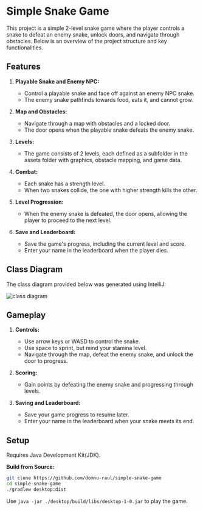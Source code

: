 # Simple Snake Game

This project is a simple 2-level snake game where the player controls a snake to defeat an enemy snake, unlock doors, and navigate through obstacles. Below is an overview of the project structure and key functionalities.

## Features

1. **Playable Snake and Enemy NPC:**
   - Control a playable snake and face off against an enemy NPC snake.
   - The enemy snake pathfinds towards food, eats it, and cannot grow.

2. **Map and Obstacles:**
   - Navigate through a map with obstacles and a locked door.
   - The door opens when the playable snake defeats the enemy snake.

3. **Levels:**
   - The game consists of 2 levels, each defined as a subfolder in the assets folder with graphics, obstacle mapping, and game data.

4. **Combat:**
   - Each snake has a strength level.
   - When two snakes collide, the one with higher strength kills the other.

5. **Level Progression:**
   - When the enemy snake is defeated, the door opens, allowing the player to proceed to the next level.

6. **Save and Leaderboard:**
   - Save the game's progress, including the current level and score.
   - Enter your name in the leaderboard when the player dies.

## Class Diagram

The class diagram provided below was generated using IntelliJ:

![class diagram](https://i.imgur.com/kkVKH3H.png)

## Gameplay

1. **Controls:**
   - Use arrow keys or WASD to control the snake.
   - Use space to sprint, but mind your stamina level.
   - Navigate through the map, defeat the enemy snake, and unlock the door to progress.

2. **Scoring:**
   - Gain points by defeating the enemy snake and progressing through levels.

3. **Saving and Leaderboard:**
   - Save your game progress to resume later.
   - Enter your name in the leaderboard when your snake meets its end.

## Setup

Requires Java Development Kit(JDK).

**Build from Source:**
   ```bash
   git clone https://github.com/domnu-raul/simple-snake-game
   cd simple-snake-game
   ./gradlew desktop:dist
   ```
   Use ```java -jar ./desktop/build/libs/desktop-1-0.jar``` to play the game.

